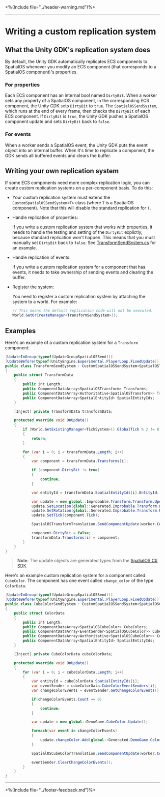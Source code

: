 <%(Include file="../header-warning.md")%>

-----

# Writing a custom replication system
## What the Unity GDK's replication system does
By default, the Unity GDK automatically replicates ECS components to SpatialOS whenever you modify an ECS component (that corresponds to a SpatialOS component)'s properties.

### For properties
Each ECS component has an internal bool named `DirtyBit`. When a worker sets any property of a SpatialOS component, in the corresponding ECS component, the Unity GDK sets `DirtyBit` to `true`. The `SpatialOSSendSystem`, which runs at the end of every frame, then checks the `DirtyBit` of each ECS component. If `DirtyBit` is `true`, the Unity GDK pushes a SpatialOS component update and sets `DirtyBit` back to `false`.

### For events
When a worker sends a SpatialOS event, the Unity GDK puts the event object into an internal buffer. When it's time to replicate a component, the GDK sends all buffered events and clears the buffer.

## Writing your own replication system
If some ECS components need more complex replication logic, you can create custom replication systems on a per-component basis. To do this:

* Your custom replication system must extend the `CustomSpatialOSSendSystem<T>` class (where `T` is a SpatialOS component). Note that this will disable the standard replication for `T`.

* Handle replication of properties:

    If you write a custom replication system that works with properties, it needs to handle the testing and setting of the `DirtyBit` explictly, because standard replication won't happen. This means that you must manually set `DirtyBit` back to `false`. See [TransformSendSystem.cs](https://github.com/spatialos/UnityGDK/tree/master/workers/unity/Assets/Gdk/Physics/Systems/TransformSendSystem.cs) for an example.

* Handle replication of events:

    If you write a custom replication system for a component that has events, it needs to take ownership of sending events and clearing the buffer.

* Register the system:

    You need to register a custom replication system by attaching the system to a world. For example:

    ```csharp
    // This means the default replication code will not be executed.
    World.GetOrCreateManager<TransformSendSystem>();
    ```

## Examples
Here's an example of a custom replication system for a `Transform` component:

```csharp
[UpdateInGroup(typeof(UpdateGroupSpatialOSSend))]
[UpdateBefore(typeof(UnityEngine.Experimental.PlayerLoop.FixedUpdate))]
public class TransformSendSystem : CustomSpatialOSSendSystem<SpatialOSTransform>
{
    public struct TransformData
    {
        public int Length;
        public ComponentDataArray<SpatialOSTransform> Transforms;
        public ComponentDataArray<Authoritative<SpatialOSTransform>> TransformAuthority;
        public ComponentDataArray<SpatialEntityId> SpatialEntityIds;
    }

    [Inject] private TransformData transformData;

    protected override void OnUpdate()
    {
        if (World.GetExistingManager<TickSystem>().GlobalTick % 2 != 0) //Update every other tick
        {
            return;
        }

        for (var i = 0; i < transformData.Length; i++)
        {
            var component = transformData.Transforms[i];

            if (component.DirtyBit != true)
            {
                continue;
            }

            var entityId = transformData.SpatialEntityIds[i].EntityId;

            var update = new global::Improbable.Transform.Transform.Update(); // Generated type from Worker SDK 
            update.SetLocation(global::Generated.Improbable.Transform.Location.ToSpatial(component.Location));
            update.SetRotation(global::Generated.Improbable.Transform.Quaternion.ToSpatial(component.Rotation));
            update.SetTick(component.Tick);

            SpatialOSTransformTranslation.SendComponentUpdate(worker.Connection, entityId, update);

            component.DirtyBit = false;
            transformData.Transforms[i] = component;
        }
    }
}
```

> **Note**: The update objects are generated types from the [SpatialOS C# SDK](https://docs.improbable.io/reference/latest/csharpsdk/introduction).

Here's an example custom replication system for a component called `CubeColor`. The component has one event called `change_color` of the type `ColorData`.

```csharp
[UpdateInGroup(typeof(UpdateGroupSpatialOSSend))]
[UpdateBefore(typeof(UnityEngine.Experimental.PlayerLoop.FixedUpdate))]
public class CubeColorSendSystem : CustomSpatialOSSendSystem<SpatialOSCubeColor>
{
    public struct ColorData
    {
        public int Length;
        public ComponentDataArray<SpatialOSCubeColor> CubeColors;
        public ComponentDataArray<EventSender<SpatialOSCubeColor>> CubeColorEventSenders;
        public ComponentDataArray<Authoritative<SpatialOSCubeColor>> CubeColorAuthority;
        public ComponentDataArray<SpatialEntityId> SpatialEntityIds;
    }

    [Inject] private CubeColorData cubeColorData;

    protected override void OnUpdate()
    {
        for (var i = 0; i < cubeColorData.Length; i++)
        {
            var entityId = cubeColorData.SpatialEntityIds[i];
            var eventSender = cubeColorData.CubeColorEventSenders[i];
            var changeColorEvents = eventSender.GetChangeColorEvents();

            if(changeColorEvents.Count == 0)
            {
                continue;
            }

            var update = new global::DemoGame.CubeColor.Update();

            foreach(var event in changeColorEvents)
            {
                update.changeColor.Add(global::Generated.DemoGame.ColorData.ToSpatial(event));
            }

            SpatialOSCubeColorTranslation.SendComponentUpdate(worker.Connection, entityId, update);

            eventSender.ClearChangeColorEvents();
        }
    }
}
```

----
<%(Include file="../footer-feedback.md")%>